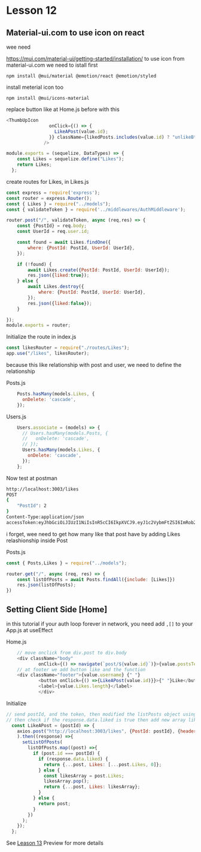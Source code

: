 # Lesson 12

## Material-ui.com to use icon on react

wee need

https://mui.com/material-ui/getting-started/installation/
to use icon from material-ui.com we need to istall first

`npm install @mui/material @emotion/react @emotion/styled`

install meterial icon too

`npm install @mui/icons-material`

replace button like at Home.js before with this

```javascript
<ThumbUpIcon
                onClick={() => {
                  LikeAPost(value.id);
                }} className={likedPosts.includes(value.id) ? "unlikeBtn" : "likeBtn"}
              />
```



```javascript
module.exports = (sequelize, DataTypes) => {
    const Likes = sequelize.define("Likes");
    return Likes;
  };
```

create routes for Likes, in Likes.js

```javascript
const express = require('express');
const router = express.Router();
const { Likes } = require("../models");
const { validateToken } = require('../middlewares/AuthMiddleware');

router.post("/", validateToken, async (req,res) => {
    const {PostId} = req.body;
    const UserId = req.user.id;

    const found = await Likes.findOne({
        where: {PostId: PostId, UserId: UserId},
    });

    if (!found) {
        await Likes.create({PostId: PostId, UserId: UserId});
        res.json({liked:true});
    } else {
        await Likes.destroy({
            where: {PostId: PostId, UserId: UserId},
        });
        res.json({liked:false});
    }

});
module.exports = router;
```

Initialize the route in index.js

```javascript
const likesRouter = require("./routes/Likes");
app.use("/likes", likesRouter);
```

because this like relationship with post and user, we need to define the relationship

Posts.js

```javascript
    Posts.hasMany(models.Likes, {
      onDelete: 'cascade',
    });
```

Users.js

```javascript
    Users.associate = (models) => {
      // Users.hasMany(models.Posts, {
      //   onDelete: 'cascade',
      // });
      Users.hasMany(models.Likes, {
        onDelete: 'cascade',
      });
    };
```

Now test at postman

```bash
http://localhost:3003/likes
POST
{
    "PostId": 2
}
Content-Type:application/json
accessToken:eyJhbGciOiJIUzI1NiIsInR5cCI6IkpXVCJ9.eyJ1c2VybmFtZSI6ImRob25pMTIzIiwiaWQiOjMsImlhdCI6MTY4Njc4NTY5NH0.bnT9-7PNDZEAYJUHBfOFTr2FUeZxzbVMSS1k9ROv1yg
```

i forget, wee need to get how many like that post have by adding Likes relashionship inside Post

Posts.js

```javascript
const { Posts,Likes } = require("../models");

router.get("/", async (req, res) => {
    const listOfPosts = await Posts.findAll({include: [Likes]})
    res.json(listOfPosts);
})
```

## Setting Client Side [Home]

in this tutorial if your auth loop forever in network, you need add `,[]` to your App.js at useEffect

Home.js

```javascript
    // move onclick from div.post to div.body
    <div className="body"
            onClick={() => navigate(`post/${value.id}`)}>{value.postsText}</div>
    // at footer we add button like and the function
    <div className="footer">{value.username} {" "} 
            <button onClick={() =>{LikeAPost(value.id)}}>{" "}Like</button>
            <label>{value.Likes.length}</label>
            </div>
```

Initialize

```javascript
// send postId, and the token, then modified the listPosts object using map if the post.id equel with postId
// then check if the response.data.liked is true then add new array like, else remove last object from array post using `pop()`.
  const LikeAPost = (postId) => {
    axios.post("http://localhost:3003/likes", {PostId: postId}, {headers: { accessToken: localStorage.getItem("accessToken") }}
    ).then((response) =>{
      setListOfPosts(
        listOfPosts.map((post) =>{
          if (post.id === postId) {
            if (response.data.liked) {
              return {...post, Likes: [...post.Likes, 0]};
            } else {
              const likesArray = post.Likes;
              likesArray.pop();
              return {...post, Likes: likesArray};
            }
          } else {
            return post;
          }
        })
      );
    });
  };
```

See [Leason 13](https://lesson12.com) Preview for more details
